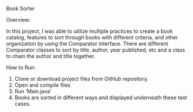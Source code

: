 Book Sorter

Overview:

In this project, I was able to utilize multiple practices to create a book catalog, features to sort through books with different criteria, and other organization by using the Comparator interface. There are different Comparator classes to sort by title, author, year published, etc and a class to chain the author and title together. 

How to Run: 


1.	Clone or download project files from GitHub repository.
2.	Open and compile files
3.	Run ‘Main.java’ 
4.	Books are sorted in different ways and displayed underneath these test cases. 
